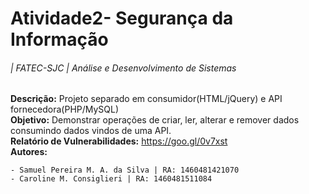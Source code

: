 Atividade2- Segurança da Informação
============
###### | FATEC-SJC | Análise e Desenvolvimento de Sistemas  
**Descrição:** Projeto separado em consumidor(HTML/jQuery) e API fornecedora(PHP/MySQL)<br />
**Objetivo:** Demonstrar operações de criar, ler, alterar e remover dados consumindo dados vindos de uma API.<br /> 
**Relatório de Vulnerabilidades:** https://goo.gl/0v7xst<br />
**Autores:**

	- Samuel Pereira M. A. da Silva | RA: 1460481421070
	- Caroline M. Consiglieri | RA: 1460481511084



 